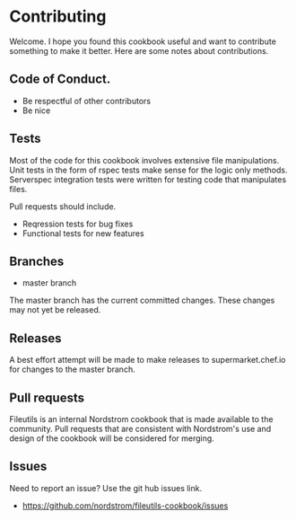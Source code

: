 # Contributing

Welcome. I hope you found this cookbook useful and want to contribute something to make it better. Here are
some notes about contributions.

## Code of Conduct.

* Be respectful of other contributors
* Be nice

## Tests

Most of the code for this cookbook involves extensive file manipulations. Unit tests in the form of rspec tests
make sense for the logic only methods.  Serverspec integration tests were written for testing code that 
manipulates files.

Pull requests should include.
* Reqression tests for bug fixes
* Functional tests for new features

## Branches

* master branch

The master branch has the current committed changes. These changes may not yet be released.

## Releases

A best effort attempt will be made to make releases to supermarket.chef.io for changes to the master branch.

## Pull requests

Fileutils is an internal Nordstrom cookbook that is made available to the community.  Pull requests that are
consistent with Nordstrom's use and design of the cookbook will be considered for merging.

## Issues

Need to report an issue?  Use the git hub issues link.

* https://github.com/nordstrom/fileutils-cookbook/issues
